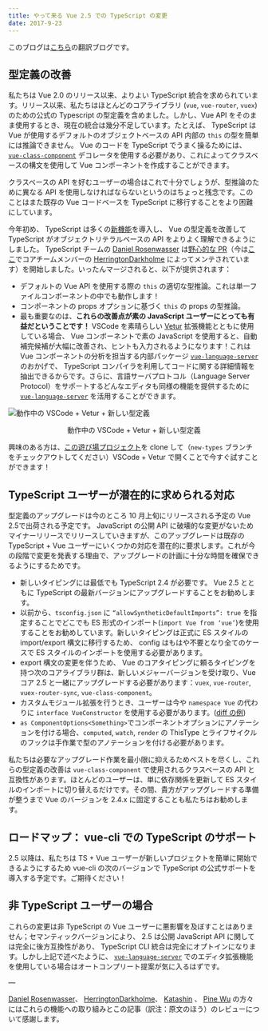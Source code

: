 ```yaml
---
title: やって来る Vue 2.5 での TypeScript の変更
date: 2017-9-23
---
```


このブログは[こちら](https://medium.com/the-vue-point/upcoming-typescript-changes-in-vue-2-5-e9bd7e2ecf08)の翻訳ブログです。

## 型定義の改善
私たちは Vue 2.0 のリリース以来、よりよい TypeScript 統合を求められています。リリース以来、私たちはほとんどのコアライブラリ (`vue`, `vue-router`, `vuex`) のための公式の Typescript の型定義を含めました。しかし、Vue API をそのまま使用するとき、現在の統合は幾分不足しています。たとえば、 TypeScript は Vue が使用するデフォルトのオブジェクトベースの API 内部の `this` の型を簡単には推論できません。 Vue のコードを TypeScript でうまく操るためには、 [`vue-class-component`](https://github.com/vuejs/vue-class-component) デコレータを使用する必要があり、これによってクラスベースの構文を使用して Vue コンポーネントを作成することができます。

クラスベースの API を好むユーザーの場合はこれで十分でしょうが、型推論のために異なる API を使用しなければならないというのはちょっと残念です。このことはまた既存の Vue コードベースを TypeScript に移行することをより困難にしています。

今年初め、 TypeScript は多くの[新機能](https://github.com/Microsoft/TypeScript/pull/14141)を導入し、 Vue の型定義を改善して TypeScript がオブジェクトリテラルベースの API をよりよく理解できるようにしました。 TypeScript チームの [Daniel Rosenwasser](https://github.com/DanielRosenwasser) は[野心的な PR](https://github.com/vuejs/vue/pull/5887)（今は[ここ](https://github.com/vuejs/vue/pull/6391)でコアチームメンバーの [HerringtonDarkholme](https://github.com/HerringtonDarkholme) によってメンテされています）を開始しました。いったんマージされると、以下が提供されます：
- デフォルトの Vue API を使用する際の `this` の適切な型推論。これは単一ファイルコンポーネントの中でも動作します！
- コンポーネントの props オプションに基づく `this` の props の型推論。
- 最も重要なのは、**これらの改善点が素の JavaScript ユーザーにとっても有益だということです！** VSCode を素晴らしい [Vetur](https://github.com/vuejs/vetur) 拡張機能とともに使用している場合、 Vue コンポーネントで素の JavaScript を使用すると、自動補完候補が大幅に改善され、ヒントも入力されるようになります！これは Vue コンポーネントの分析を担当する内部パッケージ [`vue-language-server`](https://www.npmjs.com/package/vue-language-server) のおかげで、 TypeScript コンパイラを利用してコードに関する詳細情報を抽出できるからです。さらに、言語サーバプロトコル（Language Server Protocol）をサポートするどんなエディタも同様の機能を提供するために　[`vue-language-server`](https://www.npmjs.com/package/vue-language-server) を活用することができます。

![動作中の VSCode + Vetur + 新しい型定義](https://cdn-images-1.medium.com/max/2000/1*ftKUpzYGIzn1eS87JcBS8Q.gif)
<figcaption style="font-size:14px;text-align:center;">動作中の VSCode + Vetur + 新しい型定義</figcaption>

興味のある方は、[この遊び場プロジェクト](https://github.com/octref/veturpack/tree/new-types)を clone して（`new-types` ブランチをチェックアウトしてください）VSCode + Vetur で開くことで今すぐ試すことができます！

## TypeScript ユーザーが潜在的に求められる対応
型定義のアップグレードは今のところ 10 月上旬にリリースされる予定の Vue 2.5で出荷される予定です。 JavaScript の公開 API に破壊的な変更がないためマイナーリリースでリリースしていきますが、このアップグレードは既存の TypeScript + Vue ユーザーにいくつかの対応を潜在的に要求します。これが今の段階で変更を発表する理由で、アップグレードの計画に十分な時間を確保できるようにするためです。
- 新しいタイピングには最低でも TypeScript 2.4 が必要です。 Vue 2.5 とともに TypeScript の最新バージョンにアップグレードすることをお勧めします。
- 以前から、`tsconfig.json` に `“allowSyntheticDefaultImports”: true` を指定することでどこでも ES 形式のインポート(`import Vue from ‘vue’`)を使用することをお勧めしています。新しいタイピングは正式に ES スタイルの import/export 構文に移行するため、 config はもはや不要となり全てのケースで ES スタイルのインポートを使用する必要があります。
- export 構文の変更を伴うため、 Vue のコアタイピングに頼るタイピングを持つ次のコアライブラリ群は、新しいメジャーバージョンを受け取り、Vue コア 2.5 と一緒にアップグレードする必要があります：`vuex`, `vue-router`, `vuex-router-sync`, `vue-class-component`。
- カスタムモジュール拡張を行うとき、ユーザーは今や `namespace Vue` の代わりに `interface VueConstructor` を使用する必要があります。([diff の例](https://github.com/vuejs/vue/pull/6391/files#diff-1c3e3e4cf681d5fde88941717da1058aL11))
- `as ComponentOptions<Something>`でコンポーネントオプションにアノテーションを付ける場合、`computed`, `watch`, `render` の ThisType とライフサイクルのフックは手作業で型のアノテーションを付ける必要があります。

私たちは必要なアップグレード作業を最小限に抑えるためベストを尽くし、これらの型定義の改善は `vue-class-component` で使用されるクラスベースの API と互換性があります。ほとんどのユーザーは、単に依存関係を更新して ES スタイルのインポートに切り替えるだけです。その間、貴方がアップグレードする準備が整うまで Vue のバージョンを 2.4.x に固定することも私たちはお勧めします。

## ロードマップ： vue-cli での TypeScript のサポート
2.5 以降は、私たちは TS + Vue ユーザーが新しいプロジェクトを簡単に開始できるようにするため vue-cli の次のバージョンで TypeScript の公式サポートを導入する予定です。ご期待ください！

## 非 TypeScript ユーザーの場合
これらの変更は非 TypeScript の Vue ユーザーに悪影響を及ぼすことはありません；セマンティックバージョンにより、 2.5 は公開 JavaScript API に関しては完全に後方互換性があり、 TypeScript CLI 統合は完全にオプトインになります。しかし上記で述べたように、 [`vue-language-server`](https://github.com/vuejs/vetur/tree/master/server) でのエディタ拡張機能を使用している場合はオートコンプリート提案が気に入るはずです。

—

[Daniel Rosenwasser](https://github.com/danielrosenwasser)、 [HerringtonDarkholme](https://github.com/HerringtonDarkholme)、 [Katashin](https://github.com/ktsn) 、 [Pine Wu](https://github.com/octref)
の方々にはこれらの機能への取り組みとこの記事（訳注：原文のほう）のレビューについて感謝します。
